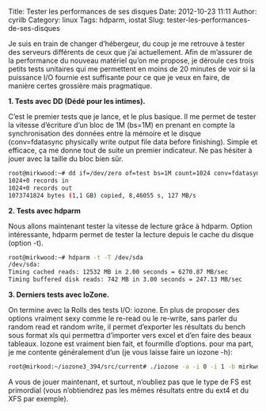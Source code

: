 Title: Tester les performances de ses disques
Date: 2012-10-23 11:11
Author: cyrilb
Category: linux
Tags: hdparm, iostat
Slug: tester-les-performances-de-ses-disques

Je suis en train de changer d’hébergeur, du coup je me retrouve à tester
des serveurs différents de ceux que j’ai actuellement. Afin de m’assurer
de la performance du nouveau matériel qu’on me propose, je déroule ces
trois petits tests unitaires qui me permettent en moins de 20 minutes de
voir si la puissance I/O fournie est suffisante pour ce que je veux en
faire, de manière certes grossière mais pragmatique.

**1. Tests avec DD (Dédé pour les intimes).**

C’est le premier tests que je lance, et le plus basique. Il me permet de
tester la vitesse d’écriture d’un bloc de 1M (bs=1M) en prenant en
compte la synchronisation des données entre la mémoire et le disque
(conv=fdatasync physically write output file data before finishing).
Simple et efficace, ça me donne tout de suite un premier indicateur. Ne
pas hésiter à jouer avec la taille du bloc bien sûr.

```bash
root@mirkwood:~# dd if=/dev/zero of=test bs=1M count=1024 conv=fdatasync
1024+0 records in
1024+0 records out
1073741824 bytes (1,1 GB) copied, 8,46055 s, 127 MB/s
```

**2. Tests avec hdparm**

Nous allons maintenant tester la vitesse de lecture grâce à hdparm.
Option intéressante, hdparm permet de tester la lecture depuis le cache
du disque (option -t).

```bash
root@mirkwood:~# hdparm -t -T /dev/sda
/dev/sda:
Timing cached reads: 12532 MB in 2.00 seconds = 6270.87 MB/sec
Timing buffered disk reads: 742 MB in 3.00 seconds = 247.13 MB/sec
```

**3. Derniers tests avec IoZone.**

On termine avec la Rolls des tests I/O: iozone. En plus de proposer des
options vraiment sexy comme le re-read ou le re-write, sans parler du
random read et random write, il permet d’exporter les résultats du bench
sous format xls qui permettra d’importer vers excel et d’en faire des
beaux tableaux. Iozone est vraiment bien fait, et fourmille d’options.
pour ma part, je me contente généralement d’un (je vous laisse faire un
iozone -h):

```bash
root@mirkood:~/iozone3_394/src/current# ./iozone -a -i 0 -i 1 -b mirkwood.xls
```

A vous de jouer maintenant, et surtout, n’oubliez pas que le type de FS
est primordial (vous n’obtiendrez pas les mêmes résultats entre du ext4
et du XFS par exemple).
